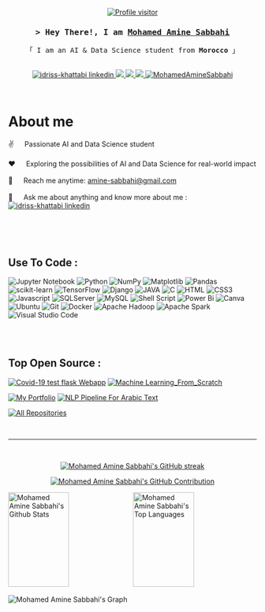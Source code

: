 <p align="center"> 
  <a href="https://komarev.com/ghpvc/?username=amine-sabbahi">
    <img align="center" src="https://komarev.com/ghpvc/?username=amine-sabbahi&label=Visitors&color=0e75b6&style=flat" alt="Profile visitor" />
</a>
</p> 
  
<!-- Intro  -->
<h3 align="center">
        <samp>&gt; Hey There!, I am
                <b><a target="_blank" href="https://www.linkedin.com/in/aminesb7">Mohamed Amine Sabbahi</a></b>
        </samp>
</h3>


<p align="center"> 
  <samp>
<!--     <a href="https://www.google.com/search?q=Ayman+Boufarhi">「 Google Me 」</a> -->
<!--     <br> -->
    「 I am an AI & Data Science student from <b>Morocco</b> 」
    <!--「 I am an AI & Data Science student and Python Django Developer from <b>Morocco</b> 」-->
    <br>
    <br>
  </samp>
</p>

<p align="center">
 <a href="https://www.linkedin.com/in/aminesb7" target="_blank">
  <img src="https://img.shields.io/badge/LinkedIn-0077B5?style=for-the-badge&logo=linkedin&logoColor=white" alt="idriss-khattabi linkedin"/>
 </a>
 <!-- <a href="https://dev.to/MohamedAmineSabbahi" target="_blank">
  <img src="https://img.shields.io/badge/dev.to-0A0A0A?style=for-the-badge&logo=dev.to&logoColor=white" alt="MohamedAmineSabbahi" />
 </a> -->
  <!-- 	![Portfolio](https://img.shields.io/badge/Portfolio-%23000000.svg?style=for-the-badge&logo=firefox&logoColor=#FF7139) -->
  <!-- 	![Kaggle](https://img.shields.io/badge/Kaggle-035a7d?style=for-the-badge&logo=kaggle&logoColor=white) -->
  <a href="https://amine-sabbahi.github.io/id-kh/" target="_blank">
  <img src="https://img.shields.io/badge/Portfolio-%23000000.svg?style=for-the-badge&logo=firefox&logoColor=#FF7139" />
 </a>
  <a href="https://www.kaggle.com/mohamedaminesabbahi" target="_blank">
  <img src="https://img.shields.io/badge/Kaggle-035a7d?style=for-the-badge&logo=kaggle&logoColor=white" />
 </a>
 <a href="https://twitter.com/sabbahi_amine" target="_blank">
  <img src="https://img.shields.io/badge/Twitter-000000?style=for-the-badge&logo=X&logoColor=white" />
 </a>
 <a href="https://www.instagram.com/amine.sabbahi/" target="_blank">
  <img src="https://img.shields.io/badge/Instagram-fe4164?style=for-the-badge&logo=instagram&logoColor=white" alt="MohamedAmineSabbahi" />
 </a> 
<!--  <a href="https://leetcode.com/MohamedAmineSabbahi/" target="_blank">
  <img src="https://img.shields.io/badge/LeetCode-FFFFFF?&style=for-the-badge&logo=LeetCode" alt="MohamedAmineSabbahi"  />
  </a>  -->
</p>
<br />

<!-- About Section -->
 # About me
 
<p>
<!--  <img align="right" width="350" src="/assets/programmer.gif" alt="Coding gif" /> -->
  
 ✌️ &emsp; Passionate AI and Data Science student<br/><br/>
 ❤️ &emsp; Exploring the possibilities of AI and Data Science for real-world impact<br/><br/>
 📧 &emsp; Reach me anytime: amine-sabbahi@gmail.com<br/><br/>
 💬 &emsp; Ask me about anything and know more about me : 
<a href="https://amine-sabbahi.github.io/id-kh/" target="_blank">
  <img src="https://img.shields.io/badge/Portfolio-%23000000.svg?style=for-the-badge&logo=firefox&logoColor=#FF7139" alt="idriss-khattabi linkedin"/>
 </a>

</p>

<br/>
<br/>
<br/>

## Use To Code :

![Jupyter Notebook](https://img.shields.io/badge/Jupyter%20Notebook-FFA500?style=for-the-badge&labelColor=FFFFFF&logo=jupyter)
![Python](https://img.shields.io/badge/Python-3776ab?style=for-the-badge&labelColor=ffd343&logo=python)
![NumPy](https://img.shields.io/badge/numpy-%23013243.svg?style=for-the-badge&logo=numpy&logoColor=white)
![Matplotlib](https://img.shields.io/badge/Matplotlib-%23ffffff.svg?style=for-the-badge&logo=Matplotlib&logoColor=black)
![Pandas](https://img.shields.io/badge/pandas-%23150458.svg?style=for-the-badge&logo=pandas&logoColor=white)
![scikit-learn](https://img.shields.io/badge/scikit--learn-%23F7931E.svg?style=for-the-badge&logo=scikit-learn&logoColor=white)
![TensorFlow](https://img.shields.io/badge/TensorFlow-%23FF6F00.svg?style=for-the-badge&logo=TensorFlow&logoColor=white)
![Django](https://img.shields.io/badge/django-%23092E20.svg?style=for-the-badge&logo=django&logoColor=white)
![JAVA](https://img.shields.io/badge/Java%20-F05032?style=for-the-badge&logo=JAVA)
![C](https://img.shields.io/badge/-Language%20C%20-61DBFB?style=for-the-badge&labelColor=black&logo=C&logoColor=61DBFB)
![HTML](https://img.shields.io/badge/HTML5-E34F26?style=for-the-badge&logo=html5&logoColor=white)
![CSS3](https://img.shields.io/badge/CSS3-1572B6?style=for-the-badge&logo=css3&logoColor=white)
![Javascript](https://img.shields.io/badge/Javascript-F0DB4F?style=for-the-badge&labelColor=black&logo=javascript&logoColor=F0DB4F)
![SQLServer](https://img.shields.io/badge/Microsoft%20SQL%20Server-CC2927?style=for-the-badge&logo=microsoft%20sql%20server&logoColor=white)
![MySQL](https://img.shields.io/badge/mysql-%2300f.svg?style=for-the-badge&logo=mysql&logoColor=white)
![Shell Script](https://img.shields.io/badge/shell_script-%23121011.svg?style=for-the-badge&logo=gnu-bash&logoColor=white)
![Power Bi](https://img.shields.io/badge/power_bi-F2C811?style=for-the-badge&logo=powerbi&logoColor=black)
![Canva](https://img.shields.io/badge/Canva-%2300C4CC.svg?style=for-the-badge&logo=Canva&logoColor=white)
![Ubuntu](https://img.shields.io/badge/Ubuntu-E95420?style=for-the-badge&logo=ubuntu&logoColor=white)
![Git](https://img.shields.io/badge/git-%23F05033.svg?style=for-the-badge&logo=git&logoColor=white) 
![Docker](https://img.shields.io/badge/docker-%230db7ed.svg?style=for-the-badge&logo=docker&logoColor=white)
![Apache Hadoop](https://img.shields.io/badge/Apache%20Hadoop-66CCFF?style=for-the-badge&logo=apachehadoop&logoColor=black)
![Apache Spark](https://img.shields.io/badge/Apache%20Spark-FDEE21?style=flat-square&logo=apachespark&logoColor=black)
![Visual Studio Code](https://img.shields.io/badge/Visual%20Studio%20Code-0078d7.svg?style=for-the-badge&logo=visual-studio-code&logoColor=white)
<!-- ![MongoDB](https://img.shields.io/badge/MongoDB-%234ea94b.svg?style=for-the-badge&logo=mongodb&logoColor=white) -->
<!-- ![Adobe Photoshop](https://img.shields.io/badge/adobe%20photoshop-%2331A8FF.svg?style=for-the-badge&logo=adobe%20photoshop&logoColor=white) -->
<!-- 	![Figma](https://img.shields.io/badge/figma-%23F24E1E.svg?style=for-the-badge&logo=figma&logoColor=white) -->
<!-- 	![ResearchGate](https://img.shields.io/badge/ResearchGate-00CCBB?style=for-the-badge&logo=ResearchGate&logoColor=white) -->
<!-- 	![LeetCode](https://img.shields.io/badge/LeetCode-000000?style=for-the-badge&logo=LeetCode&logoColor=#d16c06) -->
<!-- 	![Strapi](https://img.shields.io/badge/strapi-%232E7EEA.svg?style=for-the-badge&logo=strapi&logoColor=white) -->
<!-- 	![React](https://img.shields.io/badge/react-%2320232a.svg?style=for-the-badge&logo=react&logoColor=%2361DAFB) -->
<!-- 	![FastAPI](https://img.shields.io/badge/FastAPI-005571?style=for-the-badge&logo=fastapi) -->
<!-- 	![TypeScript](https://img.shields.io/badge/typescript-%23007ACC.svg?style=for-the-badge&logo=typescript&logoColor=white) -->
<!-- 	![Postman](https://img.shields.io/badge/Postman-FF6C37?style=for-the-badge&logo=postman&logoColor=white) -->
<!-- 	![Arduino](https://img.shields.io/badge/-Arduino-00979D?style=for-the-badge&logo=Arduino&logoColor=white) -->
<!-- 	![Raspberry Pi](https://img.shields.io/badge/-RaspberryPi-C51A4A?style=for-the-badge&logo=Raspberry-Pi) -->
<!-- 	![Portfolio](https://img.shields.io/badge/Portfolio-%23000000.svg?style=for-the-badge&logo=firefox&logoColor=#FF7139) -->
<!--node-red-->
<br/>

<br/>

## Top Open Source :
[![Covid-19 test flask Webapp](https://github-readme-stats.vercel.app/api/pin/?username=amine-sabbahi&repo=front-end-projects&border_color=7F3FBF&bg_color=0D1117&title_color=C9D1D9&text_color=8B949E&icon_color=7F3FBF)](https://github.com/amine-sabbahi/Covid19-test-Web-app)
[![Machine Learning_From_Scratch](https://github-readme-stats.vercel.app/api/pin/?username=amine-sabbahi&repo=ML_From_Scratch&border_color=7F3FBF&bg_color=0D1117&title_color=C9D1D9&text_color=8B949E&icon_color=7F3FBF)](https://github.com/amine-sabbahi/ML_From_Scratch)

[![My Portfolio](https://github-readme-stats.vercel.app/api/pin/?username=amine-sabbahi&repo=id-kh&border_color=7F3FBF&bg_color=0D1117&title_color=C9D1D9&text_color=8B949E&icon_color=7F3FBF)](https://github.com/amine-sabbahi/id-kh)
[![NLP Pipeline For Arabic Text](https://github-readme-stats.vercel.app/api/pin/?username=amine-sabbahi&repo=NLP-Pipeline-For-Arabic-Text&border_color=7F3FBF&bg_color=0D1117&title_color=C9D1D9&text_color=8B949E&icon_color=7F3FBF)](https://github.com/amine-sabbahi/NLP-Pipeline-For-Arabic-Text)


<p align="left">
  <a href="https://github.com/amine-sabbahi?tab=repositories" target="_blank"><img alt="All Repositories" title="All Repositories" src="https://img.shields.io/badge/-All%20Repos-2962FF?style=for-the-badge&logo=koding&logoColor=white"/></a>
</p>

<br/>
<hr/>
<br/>

<p align="center">
  <a href="https://github.com/amine-sabbahi">
    <img src="https://github-readme-streak-stats.herokuapp.com/?user=amine-sabbahi&theme=radical&border=7F3FBF&background=0D1117" alt="Mohamed Amine Sabbahi's GitHub streak"/>
  </a>
</p>

<p align="center">
  <a href="https://github.com/amine-sabbahi">
    <img src="https://github-profile-summary-cards.vercel.app/api/cards/profile-details?username=amine-sabbahi&theme=radical" alt="Mohamed Amine Sabbahi's GitHub Contribution"/>
  </a>
</p>

<a> 
    <a href="https://github.com/amine-sabbahi"><img alt="Mohamed Amine Sabbahi's Github Stats" src="https://denvercoder1-github-readme-stats.vercel.app/api?username=amine-sabbahi&show_icons=true&count_private=true&theme=react&border_color=7F3FBF&bg_color=0D1117&title_color=F85D7F&icon_color=F8D866" height="192px" width="49.5%"/></a>
  <a href="https://github.com/amine-sabbahi"><img alt="Mohamed Amine Sabbahi's Top Languages" src="https://denvercoder1-github-readme-stats.vercel.app/api/top-langs/?username=amine-sabbahi&langs_count=8&layout=compact&theme=react&border_color=7F3FBF&bg_color=0D1117&title_color=F85D7F&icon_color=F8D866" height="192px" width="49.5%"/></a>
  <br/>
</a>


![Mohamed Amine Sabbahi's Graph](https://github-readme-activity-graph.vercel.app/graph?username=amine-sabbahi&bg_color=121212&color=00b3ff&line=db0000&point=ffffff&area=true&hide_border=true)
